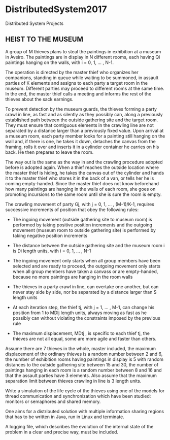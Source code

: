 # DistributedSystem2017
Distributed System Projects

## <b>HEIST TO THE MUSEUM </b>

A group of M thieves plans to steal the paintings in exhibition at a museum in Aveiro. The paintings
are in display in N different rooms, each having Qi paintings hanging on the walls, with i = 0, 1, ... , N-1.

The operation is directed by the master thief who organizes her companions, standing in queue while
waiting to be summoned, in assault parties of K elements and assigns to each party a target room in the
museum. Different parties may proceed to different rooms at the same time. In the end, the master thief
calls a meeting and informs the rest of the thieves about the sack earnings.

To prevent detection by the museum guards, the thieves forming a party crawl in line, as fast and as
silently as they possibly can, along a previously established path between the outside gathering site and
the target room. They must ensure that contiguous elements in the crawling line are not separated by a
distance larger than a previously fixed value. Upon arrival at a museum room, each party member looks
for a painting still hanging on the wall and, if there is one, he takes it down, detaches the canvas from the
framing, rolls it over and inserts it in a cylinder container he carries on his back. He then prepares to leave
the room. 

The way out is the same as the way in and the crawling procedure adopted before is adopted
again. When a thief reaches the outside location where the master thief is hiding, he takes the canvas out
of the cylinder and hands it to the master thief who stores it in the back of a van, or tells her he is coming
empty-handed. Since the master thief does not know beforehand how many paintings are hanging in the
walls of each room, she goes on promoting incursions to the same room until she is sure the room is
empty.

The crawling movement of party Gj, with j = 0, 1, ... , (M-1)/K-1, requires successive increments of
position that obey the following rules:

* The ingoing movement (outside gathering site to museum room) is performed by taking positive
position increments and the outgoing movement (museum room to outside gathering site) is
performed by taking negative position increments

* The distance between the outside gathering site and the museum room i is Di length units, with
i = 0, 1, ... , N-1

* The ingoing movement only starts when all group members have been selected and are ready to
proceed, the outgoing movement only starts when all group members have taken a canvass or are
empty-handed, because no more paintings are hanging in the room walls

* The thieves in a party crawl in line, can overtake one another, but can never stay side by side, nor
be separated by a distance larger than S length units

* At each iteration step, the thief tj, with j = 1, ... , M-1, can change his position from 1 to MDlj
 length units, always moving as fast as he possibly can without violating the constraints imposed by the
previous rule 

* The maximum displacement, MDtj , is specific to each thief tj, the thieves are not all equal, some are
more agile and faster than others.


Assume there are 7 thieves in the whole, master included, the maximum displacement of the ordinary
thieves is a random number between 2 and 6, the number of exhibition rooms having paintings in display
is 5 with random distances to the outside gathering site between 15 and 30, the number of paintings
hanging in each room is a random number between 8 and 16 and that the assault parties have 3 elements.
Also assume that the maximum separation limit between thieves crawling in line is 3 length units.

Write a simulation of the life cycle of the thieves using one of the models for thread communication
and synchronization which have been studied: monitors or semaphores and shared memory.

One aims for a distributed solution with multiple information sharing regions that has to be written in
Java, run in Linux and terminate.

A logging file, which describes the evolution of the internal state of the problem in a clear and precise
way, must be included.
